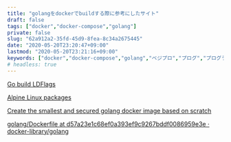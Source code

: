 ```yaml
---
title: "golangをdockerでbuildする際に参考にしたサイト"
draft: false
tags: ["docker","docker-compose","golang"]
private: false
slug: "62a912a2-35fd-45d9-8fea-8c34a2675445"
date: "2020-05-20T23:20:47+09:00"
lastmod: "2020-05-20T23:21:16+09:00"
keywords: ["docker","docker-compose","golang","ベジプロ","プログ","プログラム"]
# headless: true
---
```


[Go build LDFlags](https://gist.github.com/marz619/e91796afa5a951c0aa4595d7e73d78d0)

[Alpine Linux packages](https://pkgs.alpinelinux.org/contents?file=ld-linux-*&path=&name=&branch=&repo=main&arch=)

[Create the smallest and secured golang docker image based on scratch](https://medium.com/@chemidy/create-the-smallest-and-secured-golang-docker-image-based-on-scratch-4752223b7324)

[golang/Dockerfile at d57a23e1c68ef0a393ef9c9267bddf0086959e3e · docker-library/golang](https://github.com/docker-library/golang/blob/d57a23e1c68ef0a393ef9c9267bddf0086959e3e/1.14/alpine3.11/Dockerfile)
